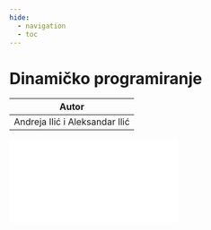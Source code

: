 ```yaml
---
hide:
  - navigation
  - toc
---
```

# Dinamičko programiranje

| Autor |
|:-:|
| Andreja Ilić i Aleksandar Ilić| 

<object data="../../artifacts/dp_skripta.pdf" type="application/pdf" width='100%' height='800rem'>
    <embed src="../../artifacts/dp_skripta.pdf" type="application/pdf" />
</object>
